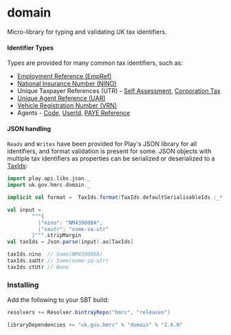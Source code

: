 domain
======

Micro-library for typing and validating UK tax identifiers.

#### Identifier Types

Types are provided for many common tax identifiers, such as:

* [Employment Reference (EmpRef)](src/main/scala/uk/gov/hmrc/domain/EmpRef.scala)
* [National Insurance Number (NINO)](src/main/scala/uk/gov/hmrc/domain/Nino.scala)
* Unique Taxpayer References (UTR) - [Self Assessment](src/main/scala/uk/gov/hmrc/domain/SaUtr.scala), 
[Corporation Tax](src/main/scala/uk/gov/hmrc/domain/CtUtr.scala)
* [Unique Agent Reference (UAR)](src/main/scala/uk/gov/hmrc/domain/Uar.scala)
* [Vehicle Registration Number (VRN)](src/main/scala/uk/gov/hmrc/domain/Vrn.scala)
* Agents - [Code](src/main/scala/uk/gov/hmrc/domain/AgentCode.scala), 
[UserId](src/main/scala/uk/gov/hmrc/domain/AgentUserId.scala), 
[PAYE Reference](src/main/scala/uk/gov/hmrc/domain/PayeAgentReference.scala)

#### JSON handling

`Reads` and `Writes` have been provided for Play's JSON library for all identifiers, and format validation is present for 
some. JSON objects with multiple tax identifiers as properties can be serialized or deserialized to a 
[TaxIds](src/main/scala/uk/gov/hmrc/domain/taxIds.scala):

```scala
import play.api.libs.json._
import uk.gov.hmrc.domain._

implicit val format =  TaxIds.format(TaxIds.defaultSerialisableIds :_*)

val input =
        """{
          |"nino": "NM439088A",
          |"sautr": "some-sa-utr"
        }""".stripMargin
val taxIds = Json.parse(input).as[TaxIds]

taxIds.nino  // Some(NM439088A)
taxIds.saUtr // Some(some-sa-utr)
taxIds.ctUtr // None
```

### Installing

Add the following to your SBT build:
```scala
resolvers += Resolver.bintrayRepo("hmrc", "releases")

libraryDependencies += "uk.gov.hmrc" % "domain" % "2.6.0"
```
